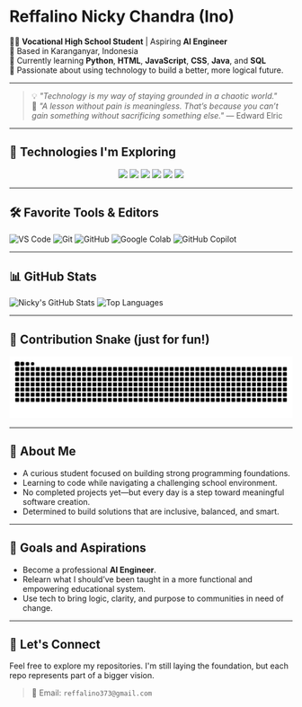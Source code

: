# Reffalino Nicky Chandra (Ino)

👨‍💻 **Vocational High School Student** | Aspiring **AI Engineer**  
📍 Based in Karanganyar, Indonesia  
🌱 Currently learning **Python**, **HTML**, **JavaScript**, **CSS**, **Java**, and **SQL**  
🚀 Passionate about using technology to build a better, more logical future.

---

> 💡 *"Technology is my way of staying grounded in a chaotic world."*  
> 🧠 *"A lesson without pain is meaningless. That’s because you can’t gain something without sacrificing something else."* — Edward Elric

---

## 🔧 Technologies I'm Exploring

<p align="center">
  <img src="https://img.shields.io/badge/Python-3776AB?style=for-the-badge&logo=python&logoColor=white"/>
  <img src="https://img.shields.io/badge/CSS3-1572B6?style=for-the-badge&logo=css3&logoColor=white"/>
  <img src="https://img.shields.io/badge/JavaScript-F7DF1E?style=for-the-badge&logo=javascript&logoColor=black"/>
  <img src="https://img.shields.io/badge/Java-007396?style=for-the-badge&logo=java&logoColor=white"/>
  <img src="https://img.shields.io/badge/SQL-4479A1?style=for-the-badge&logo=mysql&logoColor=white"/>
  <img src="https://img.shields.io/badge/HTML5-E34F26?style=for-the-badge&logo=html5&logoColor=white"/>
</p>


---

## 🛠 Favorite Tools & Editors

![VS Code](https://img.shields.io/badge/-VSCode-007ACC?style=flat&logo=visualstudiocode&logoColor=white)
![Git](https://img.shields.io/badge/-Git-F05032?style=flat&logo=git&logoColor=white)
![GitHub](https://img.shields.io/badge/-GitHub-181717?style=flat&logo=github&logoColor=white)
![Google Colab](https://img.shields.io/badge/Google_Colab-F9AB00?style=for-the-badge&logo=google-colab&logoColor=white)
![GitHub Copilot](https://img.shields.io/badge/GitHub_Copilot-1C1C1C?style=for-the-badge&logo=github&logoColor=white)


---

## 📊 GitHub Stats

![Nicky's GitHub Stats](https://github-readme-stats.vercel.app/api?username=InoPySE&show_icons=true&theme=tokyonight&count_private=true)
![Top Languages](https://github-readme-stats.vercel.app/api/top-langs/?username=InoPySE&layout=compact&theme=tokyonight)

---

## 🐍 Contribution Snake (just for fun!)

![GitHub Snake dark](https://raw.githubusercontent.com/InoPySE/InoPySE/output/github-snake-dark.svg)

---

## 🧠 About Me
- A curious student focused on building strong programming foundations.
- Learning to code while navigating a challenging school environment.
- No completed projects yet—but every day is a step toward meaningful software creation.
- Determined to build solutions that are inclusive, balanced, and smart.

---

## 🔮 Goals and Aspirations
- Become a professional **AI Engineer**.
- Relearn what I should’ve been taught in a more functional and empowering educational system.
- Use tech to bring logic, clarity, and purpose to communities in need of change.

---

## 🤝 Let's Connect
Feel free to explore my repositories. I'm still laying the foundation, but each repo represents part of a bigger vision.

> 📧 Email: `reffalino373@gmail.com`
